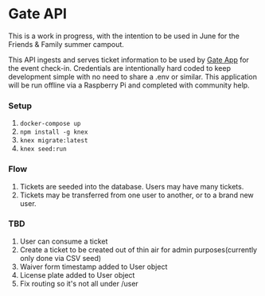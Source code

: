 # Gate API
This is a work in progress, with the intention to be used in June for the Friends & Family summer campout.

This API ingests and serves ticket information to be used by [Gate App](https://github.com/phillipweston/gateapp) for the event check-in. Credentials are intentionally hard coded to keep development simple with no need to share a .env or similar. This application will be run offline via a Raspberry Pi and completed with community help. 

### Setup
1. `docker-compose up`
2. `npm install -g knex`
3. `knex migrate:latest`
4. `knex seed:run`

### Flow
1. Tickets are seeded into the database. Users may have many tickets.
2. Tickets may be transferred from one user to another, or to a brand new user.

### TBD
1. User can consume a ticket
2. Create a ticket to be created out of thin air for admin purposes(currently only done via CSV seed)
3. Waiver form timestamp added to User object
4. License plate added to User object
5. Fix routing so it's not all under /user
